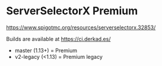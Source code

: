 # ServerSelectorX Premium

https://www.spigotmc.org/resources/serverselectorx.32853/

Builds are available at https://ci.derkad.es/

* master (1.13+) = Premium
* v2-legacy (<1.13) = Premium legacy
